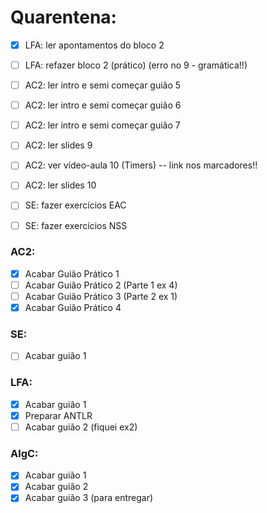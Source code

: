 # Quarentena:
- [x] LFA: ler apontamentos do bloco 2
- [ ] LFA: refazer bloco 2 (prático) (erro no 9 - gramática!!)
- [ ] AC2: ler intro e semi começar guião 5
- [ ] AC2: ler intro e semi começar guião 6
- [ ] AC2: ler intro e semi começar guião 7
- [ ] AC2: ler slides 9
- [ ] AC2: ver vídeo-aula 10 (Timers) -- link nos marcadores!!
- [ ] AC2: ler slides 10
- [ ] SE: fazer exercícios EAC
- [ ] SE: fazer exercícios NSS



### AC2:
- [x] Acabar Guião Prático 1
- [ ] Acabar Guião Prático 2 (Parte 1 ex 4)
- [ ] Acabar Guião Prático 3 (Parte 2 ex 1)
- [x] Acabar Guião Prático 4 

### SE:
- [ ] Acabar guião 1

### LFA:
- [x] Acabar guião 1
- [x] Preparar ANTLR
- [ ] Acabar guião 2 (fiquei ex2)

### AlgC: 
- [x] Acabar guião 1
- [x] Acabar guião 2
- [x] Acabar guião 3 (para entregar)
